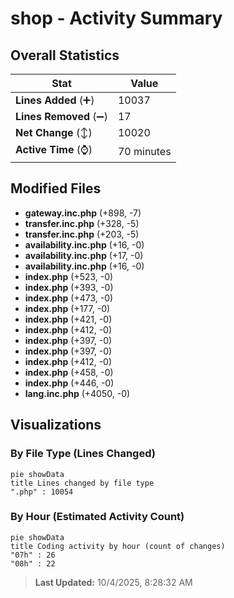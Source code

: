 # shop - Activity Summary 

## Overall Statistics

| Stat                   | Value                                                             |
| ---------------------- | ----------------------------------------------------------------- |
| **Lines Added** (➕)   | 10037                                          |
| **Lines Removed** (➖) | 17                                        |
| **Net Change** (↕)    | 10020                |
| **Active Time** (⌚)   | 70 minutes |


## Modified Files
- **gateway.inc.php** (+898, -7)
- **transfer.inc.php** (+328, -5)
- **transfer.inc.php** (+203, -5)
- **availability.inc.php** (+16, -0)
- **availability.inc.php** (+17, -0)
- **availability.inc.php** (+16, -0)
- **index.php** (+523, -0)
- **index.php** (+393, -0)
- **index.php** (+473, -0)
- **index.php** (+177, -0)
- **index.php** (+421, -0)
- **index.php** (+412, -0)
- **index.php** (+397, -0)
- **index.php** (+397, -0)
- **index.php** (+412, -0)
- **index.php** (+458, -0)
- **index.php** (+446, -0)
- **lang.inc.php** (+4050, -0)

## Visualizations

### By File Type (Lines Changed)

```mermaid
pie showData
title Lines changed by file type
".php" : 10054
```

### By Hour (Estimated Activity Count)

```mermaid
pie showData
title Coding activity by hour (count of changes)
"07h" : 26
"08h" : 22
```


> **Last Updated:** 10/4/2025, 8:28:32 AM